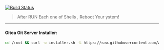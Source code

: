 [![Build Status](https://files.ariadata.co/file/ariadata_logo.png)](https://ariadata.co)

> After RUN Each one of Shells , Reboot Your ystem!
---
#### Gitea Git Server Installer:
```sh
cd /root && curl -o installer.sh -L https://raw.githubusercontent.com/ariadata/Shell-Installers/master/gitea_C7_Installer.sh && sh installer.sh
```
